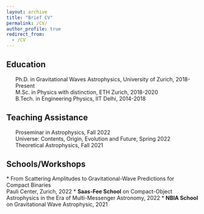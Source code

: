 ```yaml
---
layout: archive
title: "Brief CV"
permalink: /CV/
author_profile: true
redirect_from:
  - /CV
---
```


<h2>Education</h2>
<ul style="list-style-type:none">
<li> Ph.D. in Gravitational Waves Astrophysics, University of Zurich, 2018-Present</li>
<li> M.Sc. in Physics with distinction, ETH Zurich, 2018-2020</li>
<li> B.Tech. in Engineering Physics, IIT Delhi, 2014-2018</li>
</ul>

<h2>Teaching Assistance</h2>
<ul style="list-style-type:none">
<li> Proseminar in Astrophysics, Fall 2022</li>
<li> Universe: Contents, Origin, Evolution and Future, Spring 2022</li>
<li> Theoretical Astrophysics, Fall 2021</li>
</ul>

<h2>Schools/Workshops</h2>
* From Scattering Amplitudes to Gravitational-Wave Predictions for Compact Binaries<br>
Pauli Center, Zurich, 2022
* <b>Saas-Fee School</b> on Compact-Object Astrophysics in the Era of Multi-Messenger Astronomy, 2022
* <b>NBIA School</b> on Gravitational Wave Astrophysic, 2021
